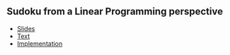 
## Sudoku from a Linear Programming perspective

* [Slides](./slides/presentation.pdf)
* [Text](./text/presentation.pdf)
* [Implementation](./src/presentation.pdf)